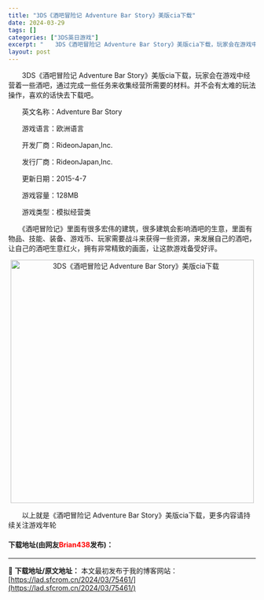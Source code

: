 ```yaml
---
title: "3DS《酒吧冒险记 Adventure Bar Story》美版cia下载"
date: 2024-03-29
tags: []
categories: ["3DS英日游戏"]
excerpt: "　　3DS《酒吧冒险记 Adventure Bar Story》美版cia下载，玩家会在游戏中经营着一些酒吧，通过完成一些任务来收集经营所需要的材料。并不会有太难的玩法操作，喜欢的话快去下载吧。 　　英文名称：Adventure Bar Story 　　游戏语言：欧洲语言 　　开发厂商：Rideon&hellip;"
layout: post
---
```


 <p>　　3DS《酒吧冒险记 Adventure Bar Story》美版cia下载，玩家会在游戏中经营着一些酒吧，通过完成一些任务来收集经营所需要的材料。并不会有太难的玩法操作，喜欢的话快去下载吧。</p> <p>　　英文名称：Adventure Bar Story</p> <p>　　游戏语言：欧洲语言</p> <p>　　开发厂商：RideonJapan,Inc.</p> <p>　　发行厂商：RideonJapan,Inc.</p> <p>　　更新日期：2015-4-7</p> <p>　　游戏容量：128MB</p> <p>　　游戏类型：模拟经营类</p> <p>　　《酒吧冒险记》里面有很多宏伟的建筑，很多建筑会影响酒吧的生意，里面有物品、技能、装备、游戏币、玩家需要战斗来获得一些资源，来发展自己的酒吧，让自己的酒吧生意红火，拥有非常精致的画面，让这款游戏备受好评。</p> <p align="center"><img align="" border="0" src="https://lad.sfcrom.cn/wp-content/uploads/2024/03/20240329_6606344acddb8.jpg" width="495" alt="3DS《酒吧冒险记 Adventure Bar Story》美版cia下载" /></p> <p>　　以上就是《酒吧冒险记 Adventure Bar Story》美版cia下载，更多内容请持续关注游戏年轮</p> <p><h4>下载地址(由网友<font color="red">Brian438</font>发布)：</h4></p> 

---
📖 **下载地址/原文地址：** 本文最初发布于我的博客网站：[https://lad.sfcrom.cn/2024/03/75461/](https://lad.sfcrom.cn/2024/03/75461/)
